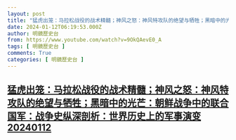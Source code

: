 ```yaml
---
layout: post
title: "猛虎出笼：马拉松战役的战术精髓；神风之怒：神风特攻队的绝望与牺牲；黑暗中的光芒：朝鲜战争中的联合国军：战争史纵深剖析：世界历史上的军事演变20240112"
date: 2024-01-12T06:19:53.000Z
author: 明鏡歷史台
from: https://www.youtube.com/watch?v=9OkQAevE0_A
tags: [ 明鏡歷史台 ]
comments: True
categories: [ 明鏡歷史台 ]
---
```

<!--1705040393000-->
[猛虎出笼：马拉松战役的战术精髓；神风之怒：神风特攻队的绝望与牺牲；黑暗中的光芒：朝鲜战争中的联合国军：战争史纵深剖析：世界历史上的军事演变20240112](https://www.youtube.com/watch?v=9OkQAevE0_A)
------

<div>

</div>

